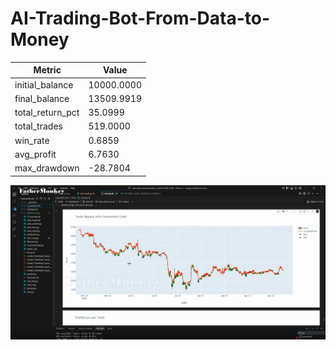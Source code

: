 # AI-Trading-Bot-From-Data-to-Money
| Metric            | Value      |
|-------------------|-----------|
| initial_balance   | 10000.0000|
| final_balance     | 13509.9919|
| total_return_pct  | 35.0999   |
| total_trades      | 519.0000  |
| win_rate          | 0.6859    |
| avg_profit        | 6.7630    |
| max_drawdown      | -28.7804  |

[![Watch the video](https://raw.githubusercontent.com/FatherMonkey916/AI-Trading-Bot-From-Data-to-Money/main/video_file.png)](https://raw.githubusercontent.com/FatherMonkey916/AI-Trading-Bot-From-Data-to-Money/main/ai_trading_bot_pnl_0.01_daily_winrate_0.68.mp4)
